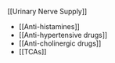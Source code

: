 [[Urinary Nerve Supply]]

- [[Anti-histamines]]
- [[Anti-hypertensive drugs]]
- [[Anti-cholinergic drugs]]
- [[TCAs]]


